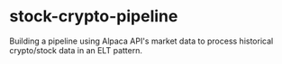 # stock-crypto-pipeline
Building a pipeline using Alpaca API's market data to process historical crypto/stock data in an ELT pattern. 
